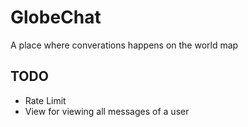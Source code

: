 # GlobeChat

A place where converations happens on the world map

## TODO

- Rate Limit
- View for viewing all messages of a user
